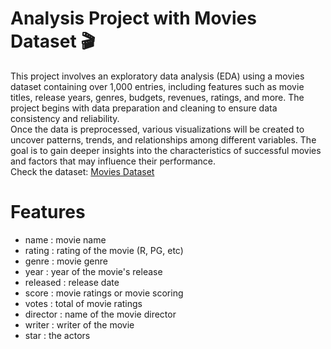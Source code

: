 # Analysis Project with Movies Dataset 🎬
This project involves an exploratory data analysis (EDA) using a movies dataset containing over 1,000 entries, including features such as movie titles, release years, genres, budgets, revenues, ratings, and more. The project begins with data preparation and cleaning to ensure data consistency and reliability.
<br> Once the data is preprocessed, various visualizations will be created to uncover patterns, trends, and relationships among different variables. The goal is to gain deeper insights into the characteristics of successful movies and factors that may influence their performance.
<br> Check the dataset: [Movies Dataset](https://www.kaggle.com/datasets/ashishkumarjayswal/movies-updated-data)

# Features
* name : movie name
* rating : rating of the movie (R, PG, etc)
* genre : movie genre
* year : year of the movie's release
* released : release date
* score : movie ratings or movie scoring
* votes : total of movie ratings
* director : name of the movie director
* writer : writer of the movie
* star : the actors
